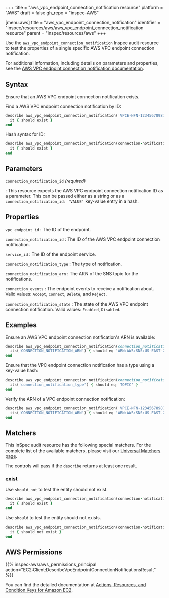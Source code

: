 +++
title = "aws_vpc_endpoint_connection_notification resource"
platform = "AWS"
draft = false
gh_repo = "inspec-AWS"

[menu.aws]
title = "aws_vpc_endpoint_connection_notification"
identifier = "inspec/resources/aws/aws_vpc_endpoint_connection_notification resource"
parent = "inspec/resources/aws"
+++

Use the `aws_vpc_endpoint_connection_notification` Inspec audit resource to test the properties of a single specific AWS VPC endpoint connection notification.

For additional information, including details on parameters and properties, see the [AWS VPC endpoint connection notification documentation](https://docs.AWS.amazon.com/AWSCloudFormation/latest/UserGuide/AWS-resource-ec2-vpcendpointconnectionnotification.html).

## Syntax

Ensure that an AWS VPC endpoint connection notification exists.

Find a AWS VPC endpoint connection notification by ID:

```ruby
describe aws_vpc_endpoint_connection_notification('VPCE-NFN-12345678987654321') do
  it { should exist }
end
```

Hash syntax for ID:

```ruby
describe aws_vpc_endpoint_connection_notification(connection-notification-id: 'VPCE-NFN-12345678987654321') do
  it { should exist }
end
```

## Parameters

`connection_notification_id` _(required)_

: This resource expects the AWS VPC endpoint connection notification ID as a parameter.
  This can be passed either as a string or as a `connection_notification_id: 'VALUE'` key-value entry in a hash.

## Properties

`vpc_endpoint_id`
: The ID of the endpoint.

`connection_notification_id`
: The ID of the AWS VPC endpoint connection notification.

`service_id`
: The ID of the endpoint service.

`connection_notification_type`
: The type of notification.

`connection_notification_arn`
: The ARN of the SNS topic for the notifications.

`connection_events`
: The endpoint events to receive a notification about. Valid values: `Accept`, `Connect`, `Delete`, and `Reject`.

`connection_notification_state`
: The state of the AWS VPC endpoint connection notification. Valid values: `Enabled`, `Disabled`.

## Examples

Ensure an AWS VPC endpoint connection notification's ARN is available:

```ruby
describe aws_vpc_endpoint_connection_notification(connection_notification_id: 'VPCE-NFN-12345678987654321') do
  its('CONNECTION_NOTIFICATION_ARN') { should eq 'ARN:AWS:SNS:US-EAST-2:112758395563:AWS-SNS-TOPIC-ENCRYPTION-BLOIXLVRSNFYBLZXNBGCBVHJU' }
end
```

Ensure that the VPC endpoint connection notification has a type using a key-value hash:

```ruby
describe aws_vpc_endpoint_connection_notification(connection_notification_id: 'VPCE-NFN-12345678987654321') do
  its('connection_notification_type') { should eq 'TOPIC' }
end
```

Verify the ARN of a VPC endpoint connection notification:

```ruby
describe aws_vpc_endpoint_connection_notification('VPCE-NFN-12345678987654321') do
  its('CONNECTION_NOTIFICATION_ARN') { should eq 'ARN:AWS:SNS:US-EAST-2:112758395563:AWS-SNS-TOPIC-ENCRYPTION-BLOIXLVRSNFYBLZXNBGCBVHJU' }
end
```

## Matchers

This InSpec audit resource has the following special matchers. For the complete list of the available matchers, please visit our [Universal Matchers page](https://www.inspec.io/docs/reference/matchers/).

The controls will pass if the `describe` returns at least one result.

### exist

Use `should_not` to test the entity should not exist.

```ruby
describe aws_vpc_endpoint_connection_notification(connection-notification-id: 'VPCE-NFN-12345678987654321') do
  it { should exist }
end
```

Use `should` to test the entity should not exists.

```ruby
describe aws_vpc_endpoint_connection_notification(connection-notification-id: 'VPCE-NFN-12345678987654321') do
  it { should_not exist }
end
```

## AWS Permissions

{{% inspec-aws/aws_permissions_principal action="EC2:Client:DescribeVpcEndpointConnectionNotificationsResult" %}}

You can find the detailed documentation at [Actions, Resources, and Condition Keys for Amazon EC2](https://docs.AWS.amazon.com/IAM/latest/UserGuide/list_amazonec2.html).
